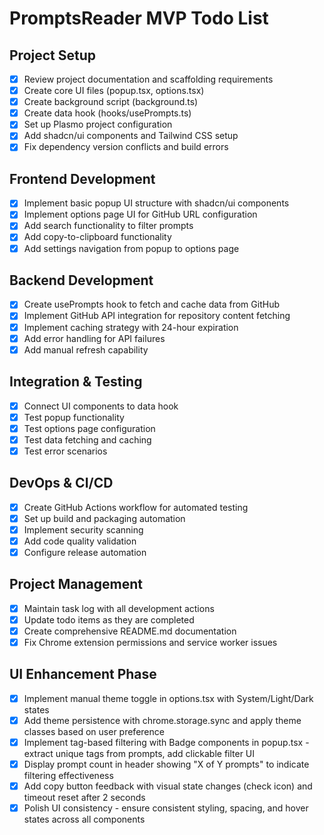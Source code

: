 # PromptsReader MVP Todo List

## Project Setup

- [x] Review project documentation and scaffolding requirements
- [x] Create core UI files (popup.tsx, options.tsx)
- [x] Create background script (background.ts)
- [x] Create data hook (hooks/usePrompts.ts)
- [x] Set up Plasmo project configuration
- [x] Add shadcn/ui components and Tailwind CSS setup
- [x] Fix dependency version conflicts and build errors

## Frontend Development

- [x] Implement basic popup UI structure with shadcn/ui components
- [x] Implement options page UI for GitHub URL configuration
- [x] Add search functionality to filter prompts
- [x] Add copy-to-clipboard functionality
- [x] Add settings navigation from popup to options page

## Backend Development

- [x] Create usePrompts hook to fetch and cache data from GitHub
- [x] Implement GitHub API integration for repository content fetching
- [x] Implement caching strategy with 24-hour expiration
- [x] Add error handling for API failures
- [x] Add manual refresh capability

## Integration & Testing

- [x] Connect UI components to data hook
- [x] Test popup functionality
- [x] Test options page configuration
- [x] Test data fetching and caching
- [x] Test error scenarios

## DevOps & CI/CD

- [x] Create GitHub Actions workflow for automated testing
- [x] Set up build and packaging automation
- [x] Implement security scanning
- [x] Add code quality validation
- [x] Configure release automation

## Project Management

- [x] Maintain task log with all development actions
- [x] Update todo items as they are completed
- [x] Create comprehensive README.md documentation
- [x] Fix Chrome extension permissions and service worker issues

## UI Enhancement Phase

- [x] Implement manual theme toggle in options.tsx with System/Light/Dark states
- [x] Add theme persistence with chrome.storage.sync and apply theme classes based on user preference  
- [x] Implement tag-based filtering with Badge components in popup.tsx - extract unique tags from prompts, add clickable filter UI
- [x] Display prompt count in header showing "X of Y prompts" to indicate filtering effectiveness
- [x] Add copy button feedback with visual state changes (check icon) and timeout reset after 2 seconds
- [x] Polish UI consistency - ensure consistent styling, spacing, and hover states across all components
